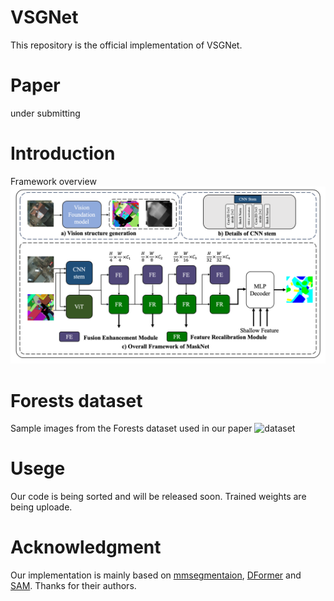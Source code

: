 # VSGNet

This repository is the official implementation of VSGNet.

# Paper
under submitting

# Introduction
Framework overview
![overview](framework/fig.png)

# Forests dataset
Sample images from the Forests dataset used in our paper
![dataset](dataset/dataset.png)

# Usege
Our code is being sorted and will be released soon.
Trained weights are being uploade.

# Acknowledgment
Our implementation is mainly based on [mmsegmentaion](https://github.com/open-mmlab/mmsegmentation), [DFormer](https://github.com/VCIP-RGBD/DFormer?tab=readme-ov-file) and [SAM](https://github.com/facebookresearch/segment-anything). Thanks for their authors.